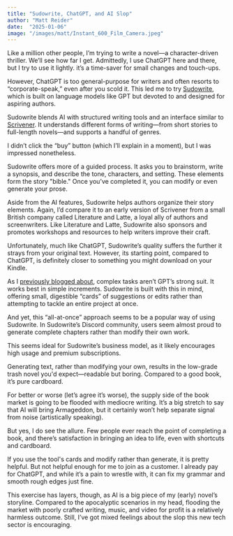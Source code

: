```yaml
---
title: "Sudowrite, ChatGPT, and AI Slop"
author: "Matt Reider"
date:  "2025-01-06"
image: "/images/matt/Instant_600_Film_Camera.jpeg"
---
```


Like a million other people, I’m trying to write a novel—a character-driven thriller. We’ll see how far I get. Admittedly, I use ChatGPT here and there, but I try to use it lightly. it’s a time-saver for small changes and touch-ups.

However, ChatGPT is too general-purpose for writers and often resorts to “corporate-speak,” even after you scold it. This led me to try [Sudowrite](https://sudowrite.com), which is built on language models like GPT but devoted to and designed for aspiring authors.

Sudowrite blends AI with structured writing tools and an interface similar to [Scrivener](https://www.literatureandlatte.com/scrivener/overview). It understands different forms of writing—from short stories to full-length novels—and supports a handful of genres.

I didn’t click the “buy” button (which I’ll explain in a moment), but I was impressed nonetheless.

Sudowrite offers more of a guided process. It asks you to brainstorm, write a synopsis, and describe the tone, characters, and setting. These elements form the story "bible." Once you’ve completed it, you can modify or even generate your prose.

Aside from the AI features, Sudowrite helps authors organize their story elements. Again, I’d compare it to an early version of Scrivener from a small British company called Literature and Latte, a loyal ally of authors and screenwriters. Like Literature and Latte, Sudowrite also sponsors and promotes workshops and resources to help writers improve their craft.

Unfortunately, much like ChatGPT, Sudowrite’s quality suffers the further it strays from your original text. However, its starting point, compared to ChatGPT, is definitely closer to something you might download on your Kindle.

As I [previously blogged about](Building_Quacker.md), complex tasks aren’t GPT’s strong suit. It works best in simple increments. Sudowrite is built with this in mind, offering small, digestible “cards” of suggestions or edits rather than attempting to tackle an entire project at once.

And yet, this “all-at-once” approach seems to be a popular way of using Sudowrite. In Sudowrite’s Discord community, users seem almost proud to generate complete chapters rather than modify their own work.

This seems ideal for Sudowrite’s business model, as it likely encourages high usage and premium subscriptions.

Generating text, rather than modifying your own, results in the low-grade trash novel you'd expect—readable but boring. Compared to a good book, it’s pure cardboard.

For better or worse (let’s agree it’s worse), the supply side of the book market is going to be flooded with mediocre writing. It’s a big stretch to say that AI will bring Armageddon, but it certainly won’t help separate signal from noise (artistically speaking).

But yes, I do see the allure. Few people ever reach the point of completing a book, and there’s satisfaction in bringing an idea to life, even with shortcuts and cardboard.

If you use the tool's cards and modify rather than generate, it is pretty helpful. But not helpful enough for me to join as a customer. I already pay for ChatGPT, and while it’s a pain to wrestle with, it can fix my grammar and smooth rough edges just fine.

This exercise has layers, though, as AI is a big piece of my (early) novel’s storyline. Compared to the apocalyptic scenarios in my head, flooding the market with poorly crafted writing, music, and video for profit is a relatively harmless outcome. Still, I’ve got mixed feelings about the slop this new tech sector is encouraging. 